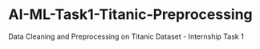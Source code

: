 # AI-ML-Task1-Titanic-Preprocessing
Data Cleaning and Preprocessing on Titanic Dataset - Internship Task 1
